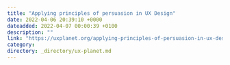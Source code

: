 ```yaml
---
title: "Applying principles of persuasion in UX Design"
date: 2022-04-06 20:39:10 +0000
dateadded: 2022-04-07 00:00:39 +0100
description: ""
link: "https://uxplanet.org/applying-principles-of-persuasion-in-ux-design-ce3edeb934ae?source=rss----819cc2aaeee0---4"
category:
directory: _directory/ux-planet.md
---
```

